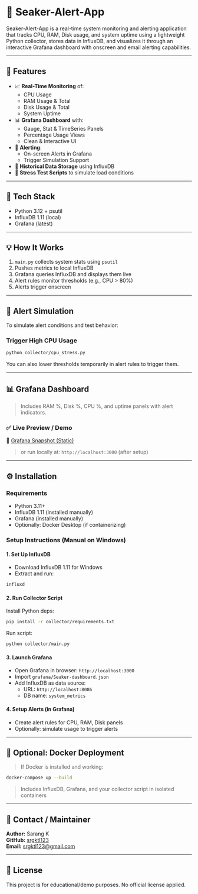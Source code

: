 # 🚨 Seaker-Alert-App

Seaker-Alert-App is a real-time system monitoring and alerting application that tracks CPU, RAM, Disk usage, and system uptime using a lightweight Python collector, stores data in InfluxDB, and visualizes it through an interactive Grafana dashboard with onscreen and email alerting capabilities.

---

## 📌 Features

- 📈 **Real-Time Monitoring** of:
  - CPU Usage
  - RAM Usage & Total
  - Disk Usage & Total
  - System Uptime
- 📊 **Grafana Dashboard** with:
  - Gauge, Stat & TimeSeries Panels
  - Percentage Usage Views
  - Clean & Interactive UI
- 🔔 **Alerting**:
  - On-screen Alerts in Grafana
  - Trigger Simulation Support
- 💾 **Historical Data Storage** using InfluxDB
- 🧪 **Stress Test Scripts** to simulate load conditions

---

## 🚀 Tech Stack

- Python 3.12 + psutil
- InfluxDB 1.11 (local)
- Grafana (latest)

---


## 💡 How It Works

1. `main.py` collects system stats using `psutil`
2. Pushes metrics to local InfluxDB
3. Grafana queries InfluxDB and displays them live
4. Alert rules monitor thresholds (e.g., CPU > 80%)
5. Alerts trigger onscreen

---

## 🧪 Alert Simulation

To simulate alert conditions and test behavior:

### Trigger High CPU Usage
```bash
python collector/cpu_stress.py
```


You can also lower thresholds temporarily in alert rules to trigger them.

---

## 📊 Grafana Dashboard

> Includes RAM %, Disk %, CPU %, and uptime panels with alert indicators.

### ✅ Live Preview / Demo
🔗 [Grafana Snapshot (Static)](http://localhost:3000/dashboard/snapshot/LMdBCPzzlIuylTg89YntP6RwV9NK4z1R)
> or run locally at: `http://localhost:3000` (after setup)

---

## ⚙️ Installation

### Requirements
- Python 3.11+
- InfluxDB 1.11 (installed manually)
- Grafana (installed manually)
- Optionally: Docker Desktop (if containerizing)

### Setup Instructions (Manual on Windows)

#### 1. Set Up InfluxDB

- Download InfluxDB 1.11 for Windows
- Extract and run:
```bash
influxd
```

#### 2. Run Collector Script

Install Python deps:
```bash
pip install -r collector/requirements.txt
```

Run script:
```bash
python collector/main.py
```

#### 3. Launch Grafana

- Open Grafana in browser: `http://localhost:3000`
- Import `grafana/Seaker-dashboard.json`
- Add InfluxDB as data source:
  - URL: `http://localhost:8086`
  - DB name: `system_metrics`

#### 4. Setup Alerts (in Grafana)

- Create alert rules for CPU, RAM, Disk panels
- Optionally: simulate usage to trigger alerts

---

## 🐳 Optional: Docker Deployment

> If Docker is installed and working:

```bash
docker-compose up --build
```

> Includes InfluxDB, Grafana, and your collector script in isolated containers

---

## 📧 Contact / Maintainer

**Author:** Sarang K  
**GitHub:** [srgktl123](https://github.com/srgktl123)  
**Email:** srgktl123@gmail.com

---

## 📃 License

This project is for educational/demo purposes. No official license applied.